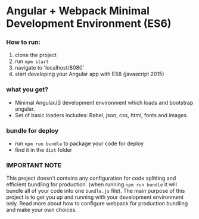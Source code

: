 # Angular + Webpack Minimal Development Environment (ES6)

### How to run:
1. clone the project
2. run `npm start`
4. navigate to 'localhost/8080'
5. start developing your Angular app with ES6 (javascript 2015)

### what you get?
- Minimal AngularJS development environment which
  loads and bootstrap angular.
- Set of basic loaders includes: Babel, json, css, html, fonts and images.  

### bundle for deploy
- run `npm run bundle` to package your code for deploy
- find it in the `dist` folder

### IMPORTANT NOTE
This project doesn't contains any configuration for code splitting and efficient bundling
for production. (when running `npm run bundle` it will bundle all of your code into one `bundle.js` file).
The main purpose of this project is to get you up and running with your development environment only.
Read more about how to configure webpack for production bundling and make your own choices.  
